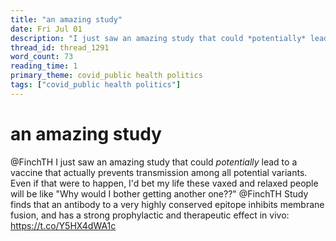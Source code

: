 ```yaml
---
title: "an amazing study"
date: Fri Jul 01
description: "I just saw an amazing study that could *potentially* lead to a vaccine that actually prevents transmission among all potential variants."
thread_id: thread_1291
word_count: 73
reading_time: 1
primary_theme: covid_public health politics
tags: ["covid_public health politics"]
---
```


# an amazing study

@FinchTH I just saw an amazing study that could *potentially* lead to a vaccine that actually prevents transmission among all potential variants. Even if that were to happen, I'd bet my life these vaxed and relaxed people will be like "Why would I bother getting another one??" @FinchTH Study finds that an antibody to a very highly conserved epitope inhibits membrane fusion, and has a strong prophylactic and therapeutic effect in vivo: https://t.co/Y5HX4dWA1c